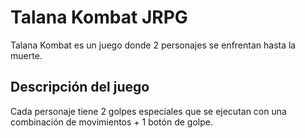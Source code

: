 # Talana Kombat JRPG

Talana Kombat es un juego donde 2 personajes se enfrentan hasta la muerte.


## Descripción del juego

Cada personaje tiene 2 golpes especiales que se ejecutan con una combinación de movimientos + 1 botón de
golpe.
